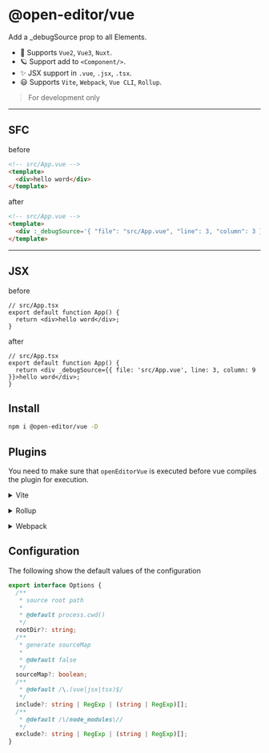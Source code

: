 # @open-editor/vue

Add a \_debugSource prop to all Elements.

- 🌈 Supports `Vue2`, `Vue3`, `Nuxt`.
- 🪐 Support add to `<Component/>`.
- ✨ JSX support in `.vue`, `.jsx`, `.tsx`.
- 😃 Supports `Vite`, `Webpack`, `Vue CLI`, `Rollup`.

> For development only

---

## SFC

before

```html
<!-- src/App.vue -->
<template>
  <div>hello word</div>
</template>
```

after

```html
<!-- src/App.vue -->
<template>
  <div :_debugSource='{ "file": "src/App.vue", "line": 3, "column": 3 }'>hello word</div>
</template>
```

---

## JSX

before

```tsx
// src/App.tsx
export default function App() {
  return <div>hello word</div>;
}
```

after

```tsx
// src/App.tsx
export default function App() {
  return <div _debugSource={{ file: 'src/App.vue', line: 3, column: 9 }}>hello word</div>;
}
```

## Install

```bash
npm i @open-editor/vue -D
```

## Plugins

You need to make sure that `openEditorVue` is executed before vue compiles the plugin for execution.

<details>
<summary>Vite</summary><br>

```ts
// vite.config.ts
import openEditorVue from '@open-editor/vue/vite';

export default defineConfig({
  plugins: [
    openEditorVue({
      /* options */
    }),
    // other plugins
  ],
});
```

<br></details>

<details>
<summary>Rollup</summary><br>

```ts
// rollup.config.js
import openEditorVue from '@open-editor/vue/rollup';

export default {
  plugins: [
    openEditorVue({
      /* options */
    }),
    // other plugins
  ],
};
```

<br></details>

<details>
<summary>Webpack</summary><br>

```ts
// webpack.config.js
module.exports = {
  plugins: [
    require('@open-editor/vue/webpack')({
      /* options */
    }),
    // other plugins
  ],
};
```

<br></details>

## Configuration

The following show the default values of the configuration

```ts
export interface Options {
  /**
   * source root path
   *
   * @default process.cwd()
   */
  rootDir?: string;
  /**
   * generate sourceMap
   *
   * @default false
   */
  sourceMap?: boolean;
  /**
   * @default /\.(vue|jsx|tsx)$/
   */
  include?: string | RegExp | (string | RegExp)[];
  /**
   * @default /\/node_modules\//
   */
  exclude?: string | RegExp | (string | RegExp)[];
}
```
